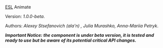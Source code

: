 [ESL](https://exadel-inc.github.io/esl/) Animate

Version: _1.0.0-beta_.

Authors: _Alexey Stsefanovich (ala'n) , Julia Murashko, Anna-Mariia Petryk_.

**_Important Notice: the component is under beta version, it is tested and ready to use but be aware of its potential critical API changes._**
